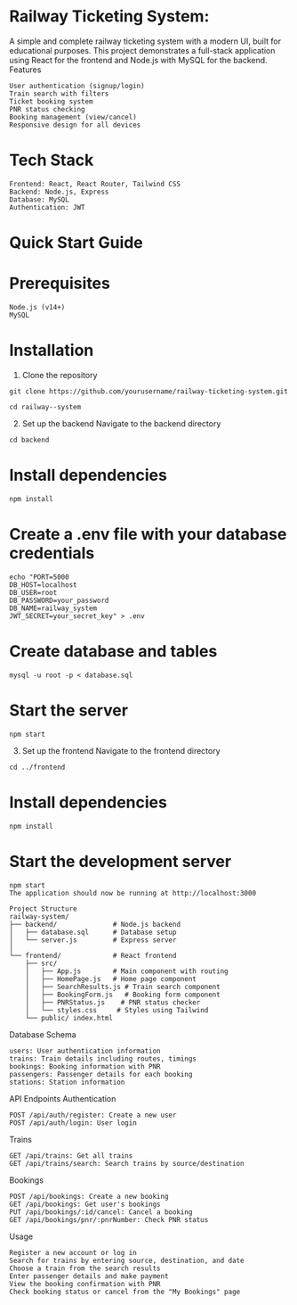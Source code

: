 # Railway Ticketing System:

A simple and complete railway ticketing system with a modern UI, built for educational purposes. This project demonstrates a full-stack application using React for the frontend and Node.js with MySQL for the backend.
Features
```
User authentication (signup/login)
Train search with filters
Ticket booking system
PNR status checking
Booking management (view/cancel)
Responsive design for all devices
```

# Tech Stack
```
Frontend: React, React Router, Tailwind CSS
Backend: Node.js, Express
Database: MySQL
Authentication: JWT
```

# Quick Start Guide
# Prerequisites
```
Node.js (v14+)
MySQL
```
# Installation
1. Clone the repository
```
git clone https://github.com/yourusername/railway-ticketing-system.git
```
```
cd railway--system
```
2. Set up the backend
Navigate to the backend directory
```
cd backend
```

# Install dependencies
```
npm install
```

# Create a .env file with your database credentials
```
echo "PORT=5000
DB_HOST=localhost
DB_USER=root
DB_PASSWORD=your_password
DB_NAME=railway_system
JWT_SECRET=your_secret_key" > .env
```

# Create database and tables
```
mysql -u root -p < database.sql
```

# Start the server
```
npm start
```
3. Set up the frontend
Navigate to the frontend directory
```
cd ../frontend
```

# Install dependencies
```
npm install
```
# Start the development server
```
npm start
The application should now be running at http://localhost:3000
```
```
Project Structure
railway-system/
├── backend/              # Node.js backend
│   ├── database.sql      # Database setup
│   └── server.js         # Express server
│
└── frontend/             # React frontend
    ├── src/
    │   ├── App.js        # Main component with routing
    │   ├── HomePage.js   # Home page component
    │   ├── SearchResults.js # Train search component
    │   ├── BookingForm.js   # Booking form component
    │   ├── PNRStatus.js    # PNR status checker
    │   └── styles.css     # Styles using Tailwind
    └── public/ index.html
```
Database Schema
```
users: User authentication information
trains: Train details including routes, timings
bookings: Booking information with PNR
passengers: Passenger details for each booking
stations: Station information
```
API Endpoints
Authentication
```
POST /api/auth/register: Create a new user
POST /api/auth/login: User login
```
Trains
```
GET /api/trains: Get all trains
GET /api/trains/search: Search trains by source/destination
```
Bookings
```
POST /api/bookings: Create a new booking
GET /api/bookings: Get user's bookings
PUT /api/bookings/:id/cancel: Cancel a booking
GET /api/bookings/pnr/:pnrNumber: Check PNR status
```
Usage
```
Register a new account or log in
Search for trains by entering source, destination, and date
Choose a train from the search results
Enter passenger details and make payment
View the booking confirmation with PNR
Check booking status or cancel from the "My Bookings" page
```
